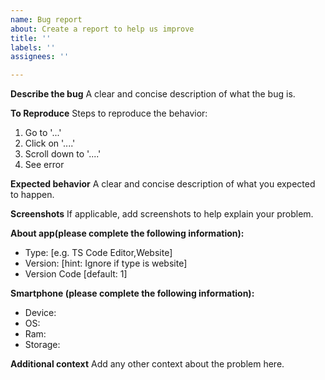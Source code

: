```yaml
---
name: Bug report
about: Create a report to help us improve
title: ''
labels: ''
assignees: ''

---
```


**Describe the bug**
A clear and concise description of what the bug is.

**To Reproduce**
Steps to reproduce the behavior:
1. Go to '...'
2. Click on '....'
3. Scroll down to '....'
4. See error

**Expected behavior**
A clear and concise description of what you expected to happen.

**Screenshots**
If applicable, add screenshots to help explain your problem.

**About app(please complete the following information):**
 - Type: [e.g. TS Code Editor,Website]
 - Version: [hint: Ignore if type is website]
 - Version Code [default: 1]

**Smartphone (please complete the following information):**
 - Device: 
 - OS: 
 - Ram:
 - Storage:

**Additional context**
Add any other context about the problem here.

